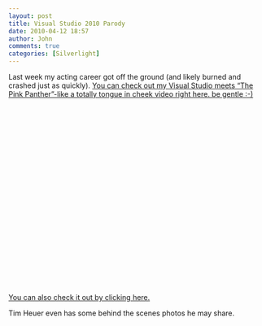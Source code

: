 ```yaml
---
layout: post
title: Visual Studio 2010 Parody
date: 2010-04-12 18:57
author: John
comments: true
categories: [Silverlight]
---
```

<p>Last week my acting career got off the ground (and likely burned and crashed just as quickly). <a href="http://www.youtube.com/watch?v=fewxyEjypj0">You can check out my Visual Studio meets “The Pink Panther”-like a totally tongue in cheek video right here. be gentle :-)</a></p>  <div style="padding-bottom: 0px; margin: 0px; padding-left: 0px; padding-right: 0px; display: inline; float: none; padding-top: 0px" id="scid:5737277B-5D6D-4f48-ABFC-DD9C333F4C5D:f6aa3b58-a502-4038-ac17-5f801bbd791c" class="wlWriterEditableSmartContent"><div><object width="425" height="355"><param name="movie" value="http://www.youtube.com/v/fewxyEjypj0&amp;hl=en"></param><embed src="http://www.youtube.com/v/fewxyEjypj0&amp;hl=en" type="application/x-shockwave-flash" width="425" height="355"></embed></object></div></div>  <p><a href="http://www.youtube.com/watch?v=fewxyEjypj0">You can also check it out by clicking here.</a></p>  <p>Tim Heuer even has some behind the scenes photos he may share.</p>

